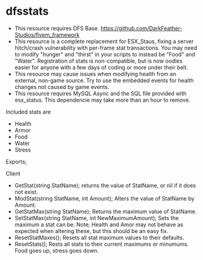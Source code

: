 # dfsstats

- This resource requires DFS Base. https://github.com/DarkFeather-Studios/fivem_framework
- This resource is a complete replacement for ESX_Staus, fixing a server hitch/crash vulnerability with per-frame stat transactions. You may need to modify "hunger" and "thirst" in your scripts to instead be "Food" and "Water". Registration of stats is non-compatible, but is now oodles easier for anyone with a few days of coding or more under their belt.
- This resource may cause issues when modifying health from an external, non-game source. Try to use the embedded events for health changes not caused by game events.
- This resource requires MySQL Async and the SQL file provided with esx_status. This dependencie may take more than an hour to remove.

Included stats are
- Health
- Armor
- Food
- Water
- Stress

Exports;

Client
- GetStat(string StatName); returns the value of StatName, or nil if it does not exist.
- ModStat(string StatName, int Amount); Alters the value of StatName by Amount.
- GetStatMax(string StatName); Returns the maximum value of StatName.
- SetStatMax(string StatName, int NewMaximumAmount); Sets the maximum a stat can be. Note; Health and Amor may not behave as expected when altering these, but this should be an easy fix.
- ResetStatMaxes(); Resets all stat maximum values to their defaults.
- ResetStats(); Rests all stats to their current maximums or minumums. Food goes up, stress goes down.
